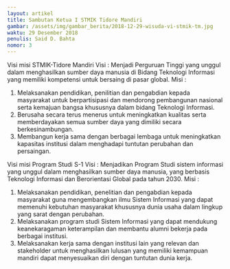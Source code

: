 ```yaml
---
layout: artikel
title: Sambutan Ketua I STMIK Tidore Mandiri
gambar: /assets/img/gambar_berita/2018-12-29-wisuda-vi-stmik-tm.jpg
waktu: 29 Desember 2018
penulis: Said D. Bahta
nomor: 3
---
```


Visi misi STMIK-Tidore Mandiri 
Visi : 
Menjadi Perguruan Tinggi yang unggul dalam menghasilkan sumber daya manusia di Bidang Teknologi Informasi yang memiliki kompetensi untuk bersaing di pasar global.
Misi : 
1. Melaksanakan pendidikan, penilitian dan pengabdian kepada masyarakat untuk berpartisipasi dan mendorong pembangunan nasional serta kemajuan bangsa khususnya dalam bidang Teknologi Informasi. 
2. Berusaha secara terus menerus untuk meningkatkan kualitas serta memberdayakan semua sumber daya yang dimiliki secara berkesinambungan. 
3. Membangun kerja sama dengan berbagai lembaga untuk meningkatkan kapasitas institusi dalam menghadapi tuntutan perubahan dan persaingan. 



Visi misi Program Studi S-1 
Visi : Menjadikan Program Studi sistem informasi yang unggul dalam menghasilkan sumber daya manusia, yang berbasis Teknologi Informasi dan Berorientasi Global pada tahun 2030. 
Misi : 
1. Melaksanakan pendidikan, penelitian dan pengabdian kepada masyarakat guna mengembangkan ilmu Sistem Informasi yang dapat memenuhi kebutuhan masyarakat khususnya dunia usaha dalam lingkup yang sarat dengan perubahan. 
2. Melaksanakan program studi Sistem Informasi yang dapat mendukung keanekaragaman keterampilan dan membantu alumni bekerja pada berbagai institusi. 
3. Melaksanakan kerja sama dengan institusi lain yang relevan dan stakeholder untuk menghasilkan lulusan yang memiliki kemampuan mandiri dapat menyesuaikan diri dengan tuntutan dunia kerja.